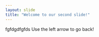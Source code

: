 ```yaml
---
layout: slide
title: "Welcome to our second slide!"
---
```

fgfdgdfgfds
Use the left arrow to go back!
